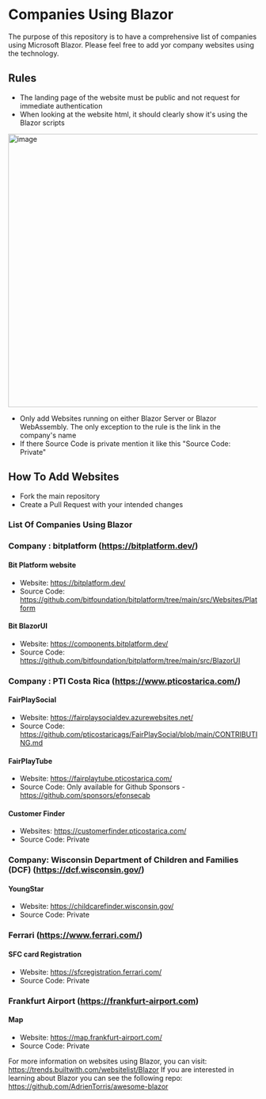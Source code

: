 # Companies Using Blazor
The purpose of this repository is to have a comprehensive list of companies using Microsoft Blazor.
Please feel free to add yor company websites using the technology.

## Rules
* The landing page of the website must be public and not request for immediate authentication
* When looking at the website html, it should clearly show it's using the Blazor scripts

<img width="552" alt="image" src="https://user-images.githubusercontent.com/3481899/212063349-29df58e5-688a-4f3d-8e21-3a98ad5f8b6d.png">

* Only add Websites running on either Blazor Server or Blazor WebAssembly. The only exception to the rule is the link in the company's name
* If there Source Code is private mention it like this "Source Code: Private"

## How To Add Websites
* Fork the main repository
* Create a Pull Request with your intended changes

### List Of Companies Using Blazor

### Company : bitplatform (https://bitplatform.dev/)
#### Bit Platform website
* Website: https://bitplatform.dev/
* Source Code: https://github.com/bitfoundation/bitplatform/tree/main/src/Websites/Platform

#### Bit BlazorUI
* Website: https://components.bitplatform.dev/
* Source Code: https://github.com/bitfoundation/bitplatform/tree/main/src/BlazorUI

### Company : PTI Costa Rica (https://www.pticostarica.com/)
#### FairPlaySocial
* Website: https://fairplaysocialdev.azurewebsites.net/
* Source Code: https://github.com/pticostaricags/FairPlaySocial/blob/main/CONTRIBUTING.md

#### FairPlayTube
* Website: https://fairplaytube.pticostarica.com/
* Source Code: Only available for Github Sponsors - https://github.com/sponsors/efonsecab

#### Customer Finder
* Websites: https://customerfinder.pticostarica.com/
* Source Code: Private

### Company: Wisconsin Department of Children and Families (DCF) (https://dcf.wisconsin.gov/)
#### YoungStar
* Website: https://childcarefinder.wisconsin.gov/
* Source Code: Private

### Ferrari (https://www.ferrari.com/)
#### SFC card Registration
* Website: https://sfcregistration.ferrari.com/
* Source Code: Private

### Frankfurt Airport (https://frankfurt-airport.com)
#### Map
* Website: https://map.frankfurt-airport.com/
* Source Code: Private

For more information on websites using Blazor, you can visit: https://trends.builtwith.com/websitelist/Blazor
If you are interested in learning about Blazor you can see the following repo: https://github.com/AdrienTorris/awesome-blazor
